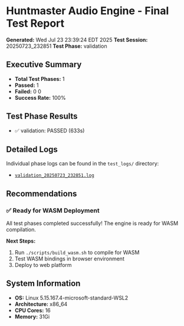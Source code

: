 # Huntmaster Audio Engine - Final Test Report

**Generated:** Wed Jul 23 23:39:24 EDT 2025
**Test Session:** 20250723_232851
**Test Phase:** validation

## Executive Summary

- **Total Test Phases:** 1
- **Passed:** 1
- **Failed:** 0
0
- **Success Rate:** 100%

## Test Phase Results

- ✅ validation: PASSED (633s)

## Detailed Logs

Individual phase logs can be found in the `test_logs/` directory:

- [`validation_20250723_232851.log`](./validation_20250723_232851.log)

## Recommendations

### ✅ Ready for WASM Deployment

All test phases completed successfully! The engine is ready for WASM compilation.

**Next Steps:**
1. Run `./scripts/build_wasm.sh` to compile for WASM
2. Test WASM bindings in browser environment
3. Deploy to web platform

## System Information

- **OS:** Linux 5.15.167.4-microsoft-standard-WSL2
- **Architecture:** x86_64
- **CPU Cores:** 16
- **Memory:** 31Gi

